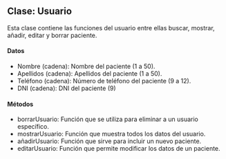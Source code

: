 ## Clase: Usuario
Esta clase contiene las funciones del usuario entre ellas buscar, mostrar, añadir, editar y borrar paciente.

#### Datos
* Nombre (cadena): Nombre del paciente (1 a 50).
* Apellidos (cadena): Apellidos del paciente (1 a 50).
* Teléfono (cadena): Número de teléfono del paciente (9 a 12).
* DNI (cadena): DNI del paciente (9)

#### Métodos
* borrarUsuario: Función que se utiliza para eliminar a un usuario específico.
* mostrarUsuario: Función que muestra todos los datos del usuario.
* añadirUsuario: Función que sirve para incluir un nuevo paciente.
* editarUsuario: Función que permite modificar los datos de un paciente.

